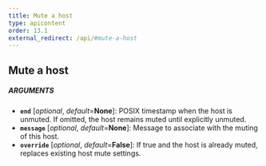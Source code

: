 ```yaml
---
title: Mute a host
type: apicontent
order: 13.1
external_redirect: /api/#mute-a-host
---
```


## Mute a host

##### ARGUMENTS

*   **`end`** [*optional*, *default*=**None**]:
    POSIX timestamp when the host is unmuted. If omitted, the host remains muted until explicitly unmuted.
*   **`message`** [*optional*, *default*=**None**]:
    Message to associate with the muting of this host.
*   **`override`** [*optional*, *default*=**False**]:
    If true and the host is already muted, replaces existing host mute settings.
